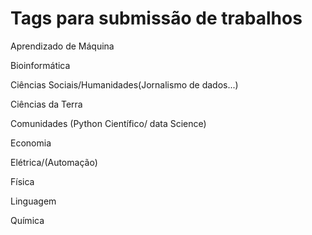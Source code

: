# Tags para submissão de trabalhos

Aprendizado de Máquina

Bioinformática

Ciências Sociais/Humanidades(Jornalismo de dados...)

Ciências da Terra

Comunidades (Python Científico/ data Science)

Economia

Elétrica/(Automação)

Física

Linguagem

Química

